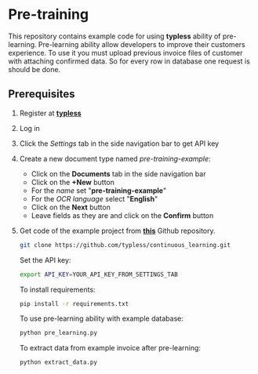 # Pre-training
This repository contains example code for using __typless__ ability of pre-learning.
Pre-learning ability allow developers to improve their customers experience.
To use it you must upload previous invoice files of customer with attaching confirmed data.
So for every row in database one request is should be done.
## Prerequisites
1. Register at [__typless__](https://developers.typless.com)
2. Log in
3. Click the _Settings_ tab in the side navigation bar to get API key
4. Create a new document type named _pre-training-example_:
    * Click on the __Documents__ tab in the side navigation bar
    * Click on the __+New__ button
    * For the _name_ set "__pre-training-example__"
    * For the _OCR language_ select "__English__"
    * Click on the __Next__ button
    * Leave fields as they are and click on the __Confirm__ button 
    
5. Get code of the example project from [__this__](https://github.com/typless/continuous_learning) Github repository.
    ```bash
    git clone https://github.com/typless/continuous_learning.git
    ```
    Set the API key:
    ```bash
    export API_KEY=YOUR_API_KEY_FROM_SETTINGS_TAB
    ```
    To install requirements:
    ```bash
    pip install -r requirements.txt
    ```
    To use pre-learning ability with example database:
    ```bash
    python pre_learning.py 
    ```
    
    To extract data from example invoice after pre-learning:
    ```bash
    python extract_data.py
    ```